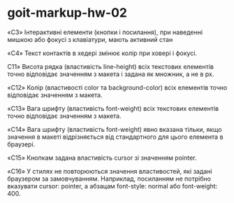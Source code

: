 # goit-markup-hw-02

«C3» Інтерактивні елементи (кнопки і посилання), при наведенні мишкою або фокусі
з клавіатури, мають активний стан

«С4» Текст контактів в хедері змінює колір при ховері і фокусі.

С11» Висота рядка (властивість line-height) всіх текстових елементів точно
відповідає значенням з макета і задана як множник, а не в px.

«С12» Колір (властивості color та background-color) всіх елементів точно
відповідає значенням з макета.

«С13» Вага шрифту (властивість font-weight) всіх текстових елементів точно
відповідає значенням з макета.

«С14» Вага шрифту (властивість font-weight) явно вказана тільки, якщо значення в
макеті відрізняється від стандартного для цього елемента в браузері.

«С15» Кнопкам задана властивість cursor зі значенням pointer.

«С16» У стилях не повторюються значення властивостей, які задані браузером за
замовчуванням. Наприклад, посиланням не потрібно вказувати cursor: pointer, а
абзацам font-style: normal або font-weight: 400.
